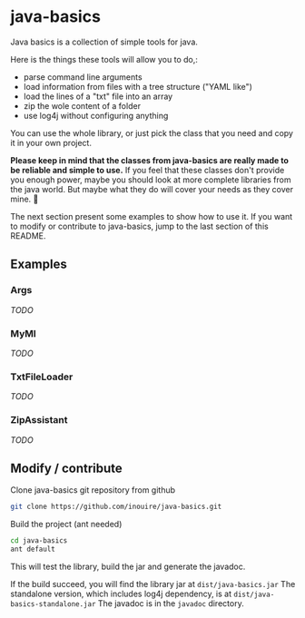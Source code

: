 java-basics
===========

Java basics is a collection of simple tools for java.

Here is the things these tools will allow you to do,:
- parse command line arguments
- load information from files with a tree structure ("YAML like")
- load the lines of a "txt" file into an array
- zip the wole content of a folder
- use log4j without configuring anything

You can use the whole library, or just pick the class that you need and copy it in your own project.

**Please keep in mind that the classes from java-basics are really made to be reliable and simple to use.**
If you feel that these classes don't provide you enough power, maybe you should look at more complete libraries from the java world.
But maybe what they do will cover your needs as they cover mine. :dart:

The next section present some examples to show how to use it. If you want to modify or contribute to java-basics, jump to the last section of this README.

## Examples

### Args

*TODO*

### MyMl

*TODO*

### TxtFileLoader

*TODO*

### ZipAssistant

*TODO*

## Modify / contribute

Clone java-basics git repository from github
``` bash
git clone https://github.com/inouire/java-basics.git
```

Build the project (ant needed)
``` bash
cd java-basics
ant default
```

This will test the library, build the jar and generate the javadoc.

If the build succeed, you will find the library jar at `dist/java-basics.jar`
The standalone version, which includes log4j dependency, is at `dist/java-basics-standalone.jar` 
The javadoc is in the `javadoc` directory.
